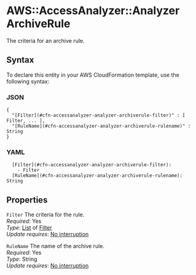 # AWS::AccessAnalyzer::Analyzer ArchiveRule<a name="aws-properties-accessanalyzer-analyzer-archiverule"></a>

The criteria for an archive rule\.

## Syntax<a name="aws-properties-accessanalyzer-analyzer-archiverule-syntax"></a>

To declare this entity in your AWS CloudFormation template, use the following syntax:

### JSON<a name="aws-properties-accessanalyzer-analyzer-archiverule-syntax.json"></a>

```
{
  "[Filter](#cfn-accessanalyzer-analyzer-archiverule-filter)" : [ Filter, ... ],
  "[RuleName](#cfn-accessanalyzer-analyzer-archiverule-rulename)" : String
}
```

### YAML<a name="aws-properties-accessanalyzer-analyzer-archiverule-syntax.yaml"></a>

```
  [Filter](#cfn-accessanalyzer-analyzer-archiverule-filter):
    - Filter
  [RuleName](#cfn-accessanalyzer-analyzer-archiverule-rulename): String
```

## Properties<a name="aws-properties-accessanalyzer-analyzer-archiverule-properties"></a>

`Filter` <a name="cfn-accessanalyzer-analyzer-archiverule-filter"></a>
The criteria for the rule\.  
_Required_: Yes  
_Type_: [List](aws-properties-accessanalyzer-analyzer-filter.md) of [Filter](aws-properties-accessanalyzer-analyzer-filter.md)  
_Update requires_: [No interruption](https://docs.aws.amazon.com/AWSCloudFormation/latest/UserGuide/using-cfn-updating-stacks-update-behaviors.html#update-no-interrupt)

`RuleName` <a name="cfn-accessanalyzer-analyzer-archiverule-rulename"></a>
The name of the archive rule\.  
_Required_: Yes  
_Type_: String  
_Update requires_: [No interruption](https://docs.aws.amazon.com/AWSCloudFormation/latest/UserGuide/using-cfn-updating-stacks-update-behaviors.html#update-no-interrupt)
